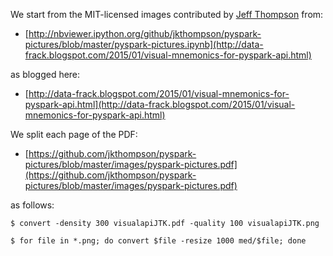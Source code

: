 We start from the MIT-licensed images contributed by [Jeff Thompson](https://www.linkedin.com/profile/view?id=128303555) from:

* [http://nbviewer.ipython.org/github/jkthompson/pyspark-pictures/blob/master/pyspark-pictures.ipynb](http://data-frack.blogspot.com/2015/01/visual-mnemonics-for-pyspark-api.html)

as blogged here:

* [http://data-frack.blogspot.com/2015/01/visual-mnemonics-for-pyspark-api.html](http://data-frack.blogspot.com/2015/01/visual-mnemonics-for-pyspark-api.html)

We split each page of the PDF: 

* [https://github.com/jkthompson/pyspark-pictures/blob/master/images/pyspark-pictures.pdf](https://github.com/jkthompson/pyspark-pictures/blob/master/images/pyspark-pictures.pdf)

as follows:
```
$ convert -density 300 visualapiJTK.pdf -quality 100 visualapiJTK.png
```

```
$ for file in *.png; do convert $file -resize 1000 med/$file; done
```

